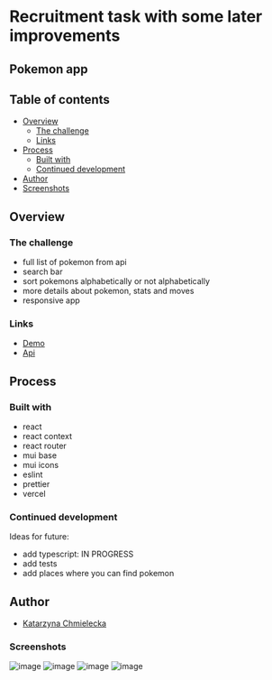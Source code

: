 
# Recruitment task with some later improvements


## Pokemon app

## Table of contents

- [Overview](#overview)
  - [The challenge](#the-challenge)
  - [Links](#links)
- [Process](#process)
  - [Built with](#built-with)
  - [Continued development](#continued-development)
- [Author](#author)
-  [Screenshots](#screenshots)

## Overview

### The challenge

- full list of pokemon from api
- search bar
- sort pokemons alphabetically or not alphabetically
- more details about pokemon, stats and moves
- responsive app

### Links

- [Demo](https://pokemon-katarzynachmielecka.vercel.app/)
- [Api](https://pokeapi.co/docs/v2)


## Process

### Built with
- react
- react context
- react router
- mui base
- mui icons
- eslint
- prettier
- vercel


### Continued development

Ideas for future:
- add typescript: IN PROGRESS
- add tests
- add places where you can find pokemon


## Author

 - [Katarzyna Chmielecka](https://github.com/KatarzynaChmielecka)



### Screenshots
![image](https://user-images.githubusercontent.com/56206231/194887243-74cfc60a-3f19-4b6d-b7b2-c792767e7d59.png)
![image](https://user-images.githubusercontent.com/56206231/194887333-07a736a3-0abe-47b0-9fc8-b92d7a66df07.png)
![image](https://user-images.githubusercontent.com/56206231/194887567-e4e8aa23-faed-481c-ae1b-77e8c7297f8f.png)
![image](https://user-images.githubusercontent.com/56206231/194887606-77532e59-3523-4db0-afe3-1840c18b7c30.png)






